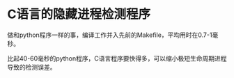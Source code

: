 # C语言的隐藏进程检测程序

做和python程序一样的事，编译工作并入先前的Makefile，平均用时在0.7-1毫秒。

比起40-60毫秒的python程序，C语言程序要快得多，可以缩小极短生命周期进程导致的检测误差。
